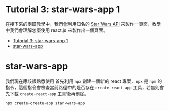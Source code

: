 # Tutorial 3: star-wars-app 1

在接下來的兩篇教學中，我們會利用知名的 [Star Wars API](https://swapi.dev/) 來製作一頁面，教學中我們會理解怎麼使用 react.js 來製作出一個頁面。

- [Tutorial 3: star-wars-app 1](#tutorial-3-star-wars-app-1)
- [star-wars-app](#star-wars-app)

# star-wars-app
我們現在應該很熟悉使用
首先利用 `npx` 創建一個新的 react 專案，`npx` 是 `npm` 的指令，這個指令會檢查當前路徑中的是否存在 `create-react-app` 工具，若無則會先下載 `create-react-app` 工具後再刪除。

```shell
npx create-create-app star-wars-app
``` 
